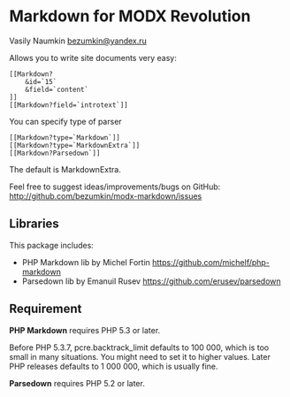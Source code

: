Markdown for MODX Revolution
============
Vasily Naumkin <bezumkin@yandex.ru>

Allows you to write site documents very easy:
```
[[Markdown?
	&id=`15`
	&field=`content`
]]
[[Markdown?field=`introtext`]]
```

You can specify type of parser
```
[[Markdown?type=`Markdown`]]
[[Markdown?type=`MarkdownExtra`]]
[[Markdown?Parsedown`]]
```

The default is MarkdownExtra.

Feel free to suggest ideas/improvements/bugs on GitHub:
<http://github.com/bezumkin/modx-markdown/issues>

Libraries
---------
This package includes:

* PHP Markdown lib by Michel Fortin <https://github.com/michelf/php-markdown>
* Parsedown lib by Emanuil Rusev <https://github.com/erusev/parsedown>

Requirement
-----------
**PHP Markdown** requires PHP 5.3 or later.

Before PHP 5.3.7, pcre.backtrack_limit defaults to 100 000, which is too small
in many situations. You might need to set it to higher values. Later PHP
releases defaults to 1 000 000, which is usually fine.

**Parsedown** requires PHP 5.2 or later.
